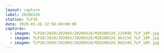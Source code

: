 ```yaml
---
layout: capture
label: 20200328
station: TLP10
date: 2020-03-28 22:50:40+00:00
capturas:
  - imagem: TLP10/2020/202003/20200328/M20200328_225040_TLP_10P.jpg
  - imagem: TLP10/2020/202003/20200328/M20200329_063156_TLP_10P.jpg
  - imagem: TLP10/2020/202003/20200328/M20200329_082349_TLP_10P.jpg
---
```

